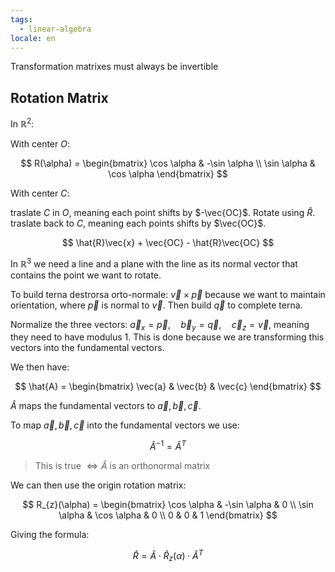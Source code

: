 ```yaml
---
tags:
  - linear-algebra
locale: en
---
```


Transformation matrixes must always be invertible

## Rotation Matrix

In $\mathbb{R}^2$:

With center $O$:

$$
R(\alpha) = \begin{bmatrix}
\cos \alpha & -\sin \alpha  \\
\sin \alpha & \cos \alpha
\end{bmatrix}
$$

With center $C$:

traslate $C$ in $O$, meaning each point shifts by $-\vec{OC}$.
Rotate using $\hat{R}$.
traslate back to $C$, meaning each points shifts by $\vec{OC}$.

$$
\hat{R}\vec{x} + \vec{OC} - \hat{R}\vec{OC}
$$

In $\mathbb{R}^3$ we need a line and a plane with the line as its normal vector that contains the point we want to rotate.

To build terna destrorsa orto-normale: $\vec{v} \times \vec{p}$ because we want to maintain orientation, where $\vec{p}$ is normal to $\vec{v}$.
Then build $\vec{q}$ to complete terna.

Normalize the three vectors: $\vec{a}_{x} = \vec{p}, \quad \vec{b}_{y} = \vec{q}, \quad \vec{c}_{z} = \vec{v}$, meaning they need to have modulus 1. This is done because we are transforming this vectors into the fundamental vectors.

We then have:

$$
\hat{A} = \begin{bmatrix}
\vec{a} & \vec{b} & \vec{c}
\end{bmatrix}
$$

$\hat{A}$ maps the fundamental vectors to $\vec{a},\vec{b},\vec{c}$.

To map $\vec{a},\vec{b},\vec{c}$ into the fundamental vectors we use:

$$
\hat{A}^{-1} = \hat{A}^T
$$

> This is true $\iff \hat{A}$ is an orthonormal matrix

We can then use the origin rotation matrix:

$$
R_{z}(\alpha) = \begin{bmatrix}
\cos \alpha & -\sin \alpha & 0 \\
\sin \alpha & \cos \alpha & 0 \\
0 & 0 & 1
\end{bmatrix}
$$

Giving the formula:

$$
\hat{R} = \hat{A} \cdot \hat{R}_{z}(\alpha) \cdot \hat{A}^T
$$
